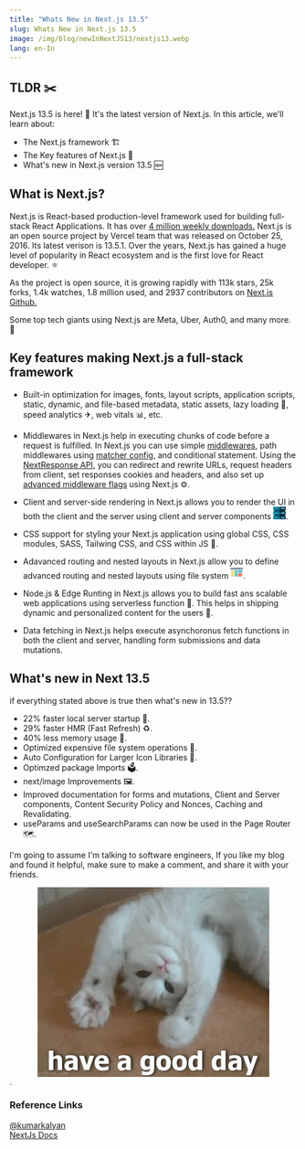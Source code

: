 ```yaml
---
title: "Whats New in Next.js 13.5"
slug: Whats New in Next.js 13.5
image: /img/blog/newInNextJS13/nextjs13.webp
lang: en-In
---
```


## TLDR ✂️
Next.js 13.5 is here! 🎊 It's the latest version of Next.js. In this article, we'll learn about:

* The Next.js framework 🏗
* The Key features of Next.js 🔑
* What's new in Next.js version 13.5 🆕

## What is Next.js?
Next.js is React-based production-level framework used for building full-stack React Applications. It has over [4 million weekly downloads.](https://nextjs.org/docs/community) Next.js is an open source project by Vercel team that was released on October 25, 2016. Its latest verison is 13.5.1. Over the years, Next.js has gained a huge level of popularity in React ecosystem and is the first love for React developer. ⚛

As the project is open source, it is growing rapidly with 113k stars, 25k forks, 1.4k watches, 1.8 million used, and 2937 contributors on [Next.js Github.](https://github.com/vercel/next.js)

Some top tech giants using Next.js are Meta, Uber, Auth0, and many more. 💎

## Key features making Next.js a full-stack framework

* Built-in optimization for images, fonts, layout scripts, application scripts, static, dynamic, and file-based metadata, static assets, lazy loading 🦥, speed analytics ✈, web vitals 📊, etc.

* Middlewares in Next.js help in executing chunks of code before a request is fulfilled. In Next.js you can use simple [middlewares](https://nextjs.org/docs/app/building-your-application/routing/middleware), path middlewares using [matcher config](https://nextjs.org/docs/app/building-your-application/routing/middleware#matcher), and conditional statement. Using the [NextResponse API](https://nextjs.org/docs/app/api-reference/file-conventions/route#nextresponse), you can redirect and rewrite URLs, request headers from client, set responses cookies and headers, and also set up [advanced middleware flags](https://nextjs.org/docs/app/building-your-application/routing/middleware#advanced-middleware-flags) using Next.js ⚙.

* Client and server-side rendering in Next.js allows you to render the UI in both the client and the server using client and server components  <img alt="server-Image" src="/img/blog/newInNextJS13/image.png" style="min-width: auto; max-width: auto; width: 22px;" />.

* CSS support for styling your Next.js application using global CSS, CSS modules, SASS, Tailwing CSS, and CSS within JS  🎨.

* Adavanced routing and nested layouts in Next.js allow you to define advanced routing and nested layouts using file system <img alt="layout Image" src="/img/blog/newInNextJS13/image-1.png" style="min-width: auto; max-width: auto; width: 22px;" />.

* Node.js & Edge Runting in Next.js allows you to build fast ans scalable web applications using serverless function 🚀. This helps in shipping dynamic and personalized content for the users 🎯.

* Data fetching in Next.js helps execute asynchoronus fetch functions in both the client and server, handling form submissions and data mutations.

## What's new in Next 13.5
if everything stated above is true then what's new in 13.5??

* 22% faster local server startup 🤯.
* 29% faster HMR (Fast Refresh) ♻.
* 40% less memory usage 🧠.
* Optimized expensive file system operations 📁.
* Auto Configuration for Larger Icon Libraries 🤖.
* Optimzed package Imports 🗳.
* next/image Improvements 🖼.
* Improved documentation for forms and mutations, Client and Server components, Content Security Policy and Nonces, Caching and Revalidating.
* useParams and useSearchParams can now be used in the Page Router 🗺.

I'm going to assume I'm talking to software engineers, If you like my blog and found it helpful, make sure to make a comment, and share it with your friends.


<img alt="layout Image" src="/img/blog/newInNextJS13/funny_cat.gif" style="min-width: auto; display: flex; margin: auto;" />.

### Reference Links

<a href="https://kumarkalyan.medium.com/whats-new-in-next-js-13-5-6621623a451a" rel="nofollow" target="__blank">@kumarkalyan</a></br>
[NextJs Docs](https://nextjs.org/)
